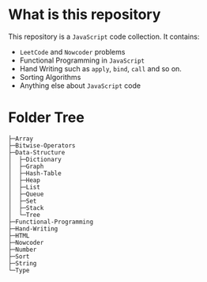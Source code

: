 # What is this repository

This repository is a `JavaScript` code collection. It contains:

* `LeetCode` and `Nowcoder` problems
* Functional Programming in `JavaScript`
* Hand Writing such as `apply`, `bind`, `call` and so on.
* Sorting Algorithms
* Anything else about `JavaScript` code

# Folder Tree

```
├─Array
├─Bitwise-Operators
├─Data-Structure
│  ├─Dictionary
│  ├─Graph
│  ├─Hash-Table
│  ├─Heap
│  ├─List
│  ├─Queue
│  ├─Set
│  ├─Stack
│  └─Tree
├─Functional-Programming
├─Hand-Writing
├─HTML
├─Nowcoder
├─Number
├─Sort
├─String
└─Type
```
